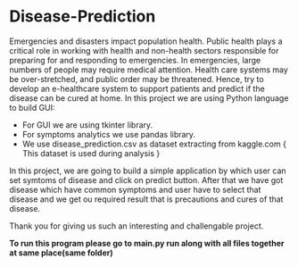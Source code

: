 # Disease-Prediction
Emergencies and disasters impact population health. Public health plays a critical role in working with health and non-health sectors responsible for preparing for and responding to emergencies. In emergencies, large numbers of people may require medical attention. Health care systems may be over-stretched, and public order may be threatened. Hence, try to develop an e-healthcare system to support patients and predict if the disease can be cured at home.
In this project we are using Python language to build GUI:
- For GUI we are using tkinter library.
- For symptoms analytics we use pandas library.
- We use disease_prediction.csv as dataset extracting from kaggle.com { This dataset is used during analysis }

In this project, we are going to build a  simple application by which user can set symtoms of disease and click on predict button. After that we have got disease which have common symptoms and user have to select that disease and we get ou required result that is precautions and cures of that disease.

Thank you for giving us such an interesting and challengable project.


**To run this program please go to main.py run along with all files together at same place(same folder)**

